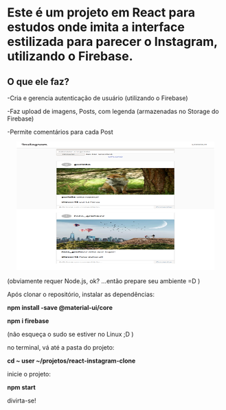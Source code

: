 # Este é um projeto em React para estudos onde imita a interface estilizada para parecer o Instagram, utilizando o Firebase.

## O que ele faz?
-Cria e gerencia autenticação de usuário (utilizando o Firebase)

-Faz upload de imagens, Posts, com legenda (armazenadas no Storage do Firebase)

-Permite comentários para cada Post

<p align="center">
  <img width="460" height="300" src="Screenshot_instagram-clone-react.png">
</p>

(obviamente requer Node.js, ok? ...então prepare seu ambiente =D )

Após clonar o repositório, instalar as dependências:

**npm install -save @material-ui/core**

**npm i firebase**

(não esqueça o sudo se estiver no Linux ;D )

no terminal, vá até a pasta do projeto:

**cd ~ user ~/projetos/react-instagram-clone**

inicie o projeto:

**npm start**

divirta-se!
